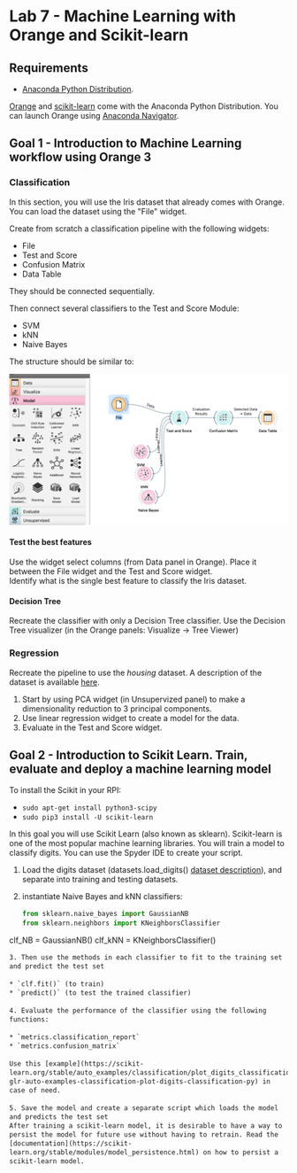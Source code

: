 # Lab 7 - Machine Learning with Orange and Scikit-learn

## Requirements

* [Anaconda Python Distribution](https://www.anaconda.com/products/individual).

[Orange](https://orangedatamining.com/) and [scikit-learn](https://scikit-learn.org/stable/) come with the Anaconda Python Distribution. You can launch Orange using [Anaconda Navigator](https://docs.anaconda.com/anaconda/navigator/index.html).

## Goal 1 - Introduction to Machine Learning workflow using Orange 3

### Classification

In this section, you will use the Iris dataset that already comes with Orange. You can load the dataset using the "File" widget. 

Create from scratch a classification pipeline with the following widgets:

* File
* Test and Score
* Confusion Matrix
* Data Table

They should be connected sequentially.

Then connect several classifiers to the Test and Score Module:

* SVM
* kNN
* Naive Bayes

The structure should be similar to:

![Orange Compare](orangecompare.png)

#### Test the best features

Use the widget select columns (from Data panel in Orange). Place it between the File widget and the Test and Score widget.   
Identify what is the single best feature to classify the Iris dataset.

#### Decision Tree

Recreate the classifier with only a Decision Tree classifier. Use the Decision Tree visualizer (in the Orange panels: Visualize -> Tree Viewer)

### Regression

Recreate the pipeline to use the *housing* dataset. A description of the dataset is available [here](https://www.cs.toronto.edu/~delve/data/boston/bostonDetail.html).

1. Start by using PCA widget (in Unsupervized panel) to make a dimensionality reduction to 3 principal components.
2. Use linear regression widget to create a model for the data.
3. Evaluate in the Test and Score widget.

## Goal 2 - Introduction to Scikit Learn. Train, evaluate and deploy a machine learning model

To install the Scikit in your RPI:

* `sudo apt-get install python3-scipy`
* `sudo pip3 install -U scikit-learn`

In this goal you will use Scikit Learn (also known as sklearn). Scikit-learn is one of the most popular machine learning libraries.
You will train a model to classify digits. You can use the Spyder IDE to create your script. 

1. Load the digits dataset (datasets.load_digits() [dataset description](https://scikit-learn.org/stable/auto_examples/datasets/plot_digits_last_image.html)), and separate into training and testing datasets.
2. instantiate Naive Bayes and kNN classifiers:
   
   ```Python
   from sklearn.naive_bayes import GaussianNB
   from sklearn.neighbors import KNeighborsClassifier
   ```

clf_NB = GaussianNB()
clf_kNN = KNeighborsClassifier()

```
3. Then use the methods in each classifier to fit to the training set and predict the test set

* `clf.fit()` (to train)
* `predict()` (to test the trained classifier)

4. Evaluate the performance of the classifier using the following functions:

* `metrics.classification_report`
* `metrics.confusion_matrix`

Use this [example](https://scikit-learn.org/stable/auto_examples/classification/plot_digits_classification.html#sphx-glr-auto-examples-classification-plot-digits-classification-py) in case of need.

5. Save the model and create a separate script which loads the model and predicts the test set
After training a scikit-learn model, it is desirable to have a way to persist the model for future use without having to retrain. Read the [documentation](https://scikit-learn.org/stable/modules/model_persistence.html) on how to persist a scikit-learn model.
```
